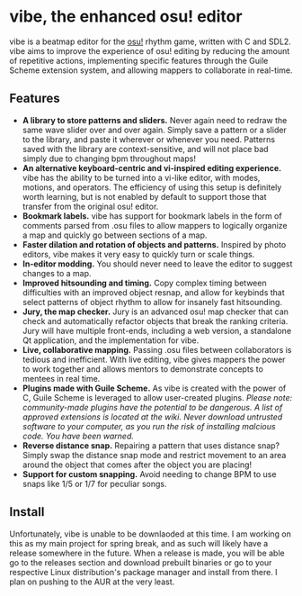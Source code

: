 # vibe, the enhanced osu! editor
vibe is a beatmap editor for the [osu!](https://osu.ppy.sh/home) rhythm game, written with C and SDL2. vibe aims to improve the experience of osu! editing by reducing the amount of repetitive actions, implementing specific features through the Guile Scheme extension system, and allowing mappers to collaborate in real-time.

## Features
 - **A library to store patterns and sliders.** Never again need to redraw the same wave slider over and over again. Simply save a pattern or a slider to the library, and paste it wherever or whenever you need. Patterns saved with the library are context-sensitive, and will not place bad simply due to changing bpm throughout maps!
 - **An alternative keyboard-centric and vi-inspired editing experience.** vibe has the ability to be turned into a vi-like editor, with modes, motions, and operators. The efficiency of using this setup is definitely worth learning, but is not enabled by default to support those that transfer from the original osu! editor.
 - **Bookmark labels.** vibe has support for bookmark labels in the form of comments parsed from .osu files to allow mappers to logically organize a map and quickly go between sections of a map.
 - **Faster dilation and rotation of objects and patterns.** Inspired by photo editors, vibe makes it very easy to quickly turn or scale things.
 - **In-editor modding.** You should never need to leave the editor to suggest changes to a map.
 - **Improved hitsounding and timing.** Copy complex timing between difficulties with an improved object resnap, and allow for keybinds that select patterns of object rhythm to allow for insanely fast hitsounding.
 - **Jury, the map checker.** Jury is an advanced osu! map checker that can check and automatically refactor objects that break the ranking criteria. Jury will have multiple front-ends, including a web version, a standalone Qt application, and the implementation for vibe.
 - **Live, collaborative mapping.** Passing .osu files between collaborators is tedious and inefficient. With live editing, vibe gives mappers the power to work together and allows mentors to demonstrate concepts to mentees in real time.
 - **Plugins made with Guile Scheme.** As vibe is created with the power of C, Guile Scheme is leveraged to allow user-created plugins. *Please note: community-made plugins have the potential to be dangerous. A list of approved extensions is located at the wiki. Never download untrusted software to your computer, as you run the risk of installing malcious code. You have been warned.*
 - **Reverse distance snap.** Repairing a pattern that uses distance snap? Simply swap the distance snap mode and restrict movement to an area around the object that comes after the object you are placing!
 - **Support for custom snapping.** Avoid needing to change BPM to use snaps like 1/5 or 1/7 for peculiar songs.

## Install
Unfortunately, vibe is unable to be downlaoded at this time. I am working on this as my main project for spring break, and as such will likely have a release somewhere in the future. When a release is made, you will be able go to the releases section and download prebuilt binaries or go to your respective Linux distribution's package manager and install from there. I plan on pushing to the AUR at the very least.
